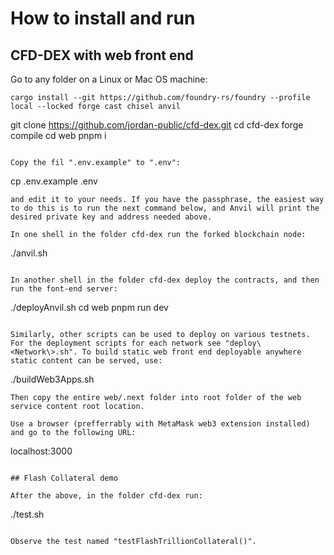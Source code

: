 # How to install and run

## CFD-DEX with web front end

Go to any folder on a Linux or Mac OS machine:


```
cargo install --git https://github.com/foundry-rs/foundry --profile local --locked forge cast chisel anvil
```
git clone https://github.com/jordan-public/cfd-dex.git
cd cfd-dex
forge compile
cd web
pnpm i
```

Copy the fil ".env.example" to ".env":
```
cp .env.example .env
```
and edit it to your needs. If you have the passphrase, the easiest way to do this is to run the next command below, and Anvil will print the desired private key and address needed above.

In one shell in the folder cfd-dex run the forked blockchain node:
```
./anvil.sh
```

In another shell in the folder cfd-dex deploy the contracts, and then run the font-end server:
```
./deployAnvil.sh
cd web
pnpm run dev
```

Similarly, other scripts can be used to deploy on various testnets. For the deployment scripts for each network see "deploy\<Network\>.sh". To build static web front end deployable anywhere static content can be served, use:
```
./buildWeb3Apps.sh
```
Then copy the entire web/.next folder into root folder of the web service content root location.

Use a browser (prefferrably with MetaMask web3 extension installed) and go to the following URL: 
```
localhost:3000
```

## Flash Collateral demo

After the above, in the folder cfd-dex run:
```
./test.sh
```

Observe the test named "testFlashTrillionCollateral()".
